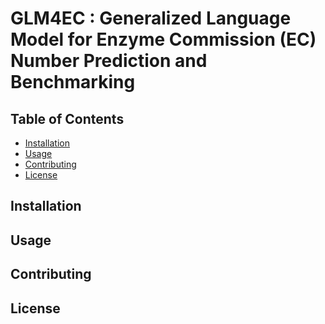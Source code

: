 # GLM4EC : Generalized Language Model for Enzyme Commission (EC) Number Prediction and Benchmarking
## Table of Contents

- [Installation](#installation)
- [Usage](#usage)
- [Contributing](#contributing)
- [License](#license)

## Installation

## Usage

## Contributing

## License



